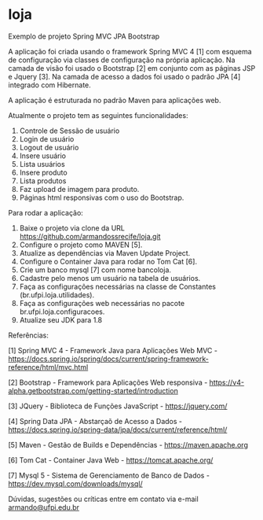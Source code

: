 # loja
Exemplo de projeto Spring MVC JPA Bootstrap

A aplicação foi criada usando o framework Spring MVC 4 [1] com esquema de configuração via classes de configuração na própria aplicação. 
Na camada de visão foi usado o Bootstrap [2] em conjunto com as páginas JSP e Jquery [3]. 
Na camada de acesso a dados foi usado o padrão JPA [4] integrado com Hibernate.

A aplicação é estruturada no padrão Maven para aplicações web.

Atualmente o projeto tem as seguintes funcionalidades:
1. Controle de Sessão de usuário
2. Login de usuário
3. Logout de usuário
4. Insere usuário
5. Lista usuários
6. Insere produto
7. Lista produtos
8. Faz upload de imagem para produto.
9. Páginas html responsivas com o uso do Bootstrap.

Para rodar a aplicação:
1. Baixe o projeto via clone da URL https://github.com/armandossrecife/loja.git
2. Configure o projeto como MAVEN [5].
3. Atualize as dependências via Maven Update Project.
4. Configure o Container Java para rodar no Tom Cat [6].
5. Crie um banco mysql [7] com nome bancoloja.
6. Cadastre pelo menos um usuário na tabela de usuários.
7. Faça as configurações necessárias na classe de Constantes (br.ufpi.loja.utilidades).
8. Faça as configurações web necessárias no pacote br.ufpi.loja.configuracoes.
9. Atualize seu JDK para 1.8 


Referências:

[1] Spring MVC 4 - Framework Java para Aplicações Web MVC -  https://docs.spring.io/spring/docs/current/spring-framework-reference/html/mvc.html

[2] Bootstrap - Framework para Aplicações Web responsiva - https://v4-alpha.getbootstrap.com/getting-started/introduction

[3] JQuery - Biblioteca de Funções JavaScript - https://jquery.com/

[4] Spring Data JPA - Abstarçaõ de Acesso a Dados - https://docs.spring.io/spring-data/jpa/docs/current/reference/html/

[5] Maven - Gestão de Builds e Dependências - https://maven.apache.org

[6] Tom Cat - Container Java Web - https://tomcat.apache.org/

[7] Mysql 5 - Sistema de Gerenciamento de Banco de Dados - https://dev.mysql.com/downloads/mysql/


Dúvidas, sugestões ou críticas entre em contato via e-mail armando@ufpi.edu.br
